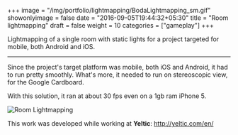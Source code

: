+++
image = "/img/portfolio/lightmapping/BodaLightmapping_sm.gif"
showonlyimage = false
date = "2016-09-05T19:44:32+05:30"
title = "Room lightmapping"
draft = false
weight = 10
categories = ["gameplay"]
+++

Lightmapping of a single room with static lights for a project targeted for mobile, both Android and iOS.

<!--more-->

***

Since the project's target platform was mobile, both iOS and Android, it had to run pretty smoothly. What's more, it needed to run on stereoscopic view, for the Google Cardboard. 

With this solution, it ran at about 30 fps even on a 1gb ram iPhone 5.

![Room Lightmapping][1]

This work was developed while working at **Yeltic**: http://yeltic.com/en/

[1]: /img/portfolio/lightmapping/BodaLightmapping.gif#center-resize "Room lightmapping"

